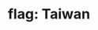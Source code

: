 ---
layout: smileys&emotion
title: "flag: Taiwan"
emoji: flag_taiwan
permalink: 🇹🇼.html
image: assets/img/3moji/flag_taiwan.png
---